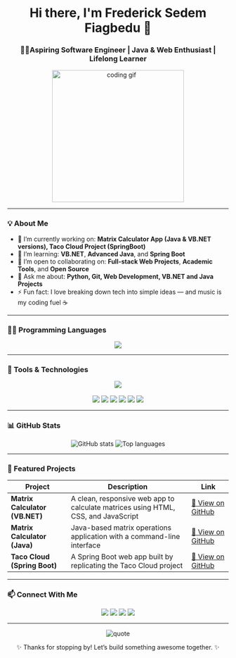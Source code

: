 <h1 align="center">Hi there, I'm Frederick Sedem Fiagbedu 👋</h1>
<h3 align="center">🧑‍💻Aspiring Software Engineer | Java & Web Enthusiast | Lifelong Learner</h3>

<p align="center">
  <img src="https://media.giphy.com/media/qgQUggAC3Pfv687qPC/giphy.gif" width="300" alt="coding gif">
</p>

---

### 💡 About Me

- 🔭 I’m currently working on: **Matrix Calculator App (Java & VB.NET versions), Taco Cloud Project (SpringBoot)**  
- 🌱 I’m learning: **VB.NET**, **Advanced Java**, and **Spring Boot**  
- 👯 I’m open to collaborating on: **Full-stack Web Projects**, **Academic Tools**, and **Open Source**  
- 💬 Ask me about: **Python, Git, Web Development, VB.NET and Java Projects**  
- ⚡ Fun fact: I love breaking down tech into simple ideas — and music is my coding fuel ☕  

---
### 👨‍💻 Programming Languages

<p align="center">
  <img src="https://skillicons.dev/icons?i=html,css,js,java,python,vbnet" />
</p>

---

### 🧰 Tools & Technologies

<p align="center">
  <img src="https://skillicons.dev/icons?i=vscode,react,wordpress,spring,git,github,figma" />
  <br><br>
  <img src="https://img.shields.io/badge/Visual%20Studio-5C2D91?style=for-the-badge&logo=visualstudio&logoColor=white" />
  <img src="https://img.shields.io/badge/IntelliJ%20IDEA-000000?style=for-the-badge&logo=intellijidea&logoColor=white" />
  <img src="https://img.shields.io/badge/PyCharm-143?style=for-the-badge&logo=pycharm&logoColor=white" />
  <img src="https://img.shields.io/badge/Code::Blocks-000000?style=for-the-badge&logo=codeblocks&logoColor=white" />
  <img src="https://img.shields.io/badge/Microsoft%20365-D83B01?style=for-the-badge&logo=microsoftoffice&logoColor=white" />
  <img src="https://img.shields.io/badge/PowerPoint-B7472A?style=for-the-badge&logo=microsoftpowerpoint&logoColor=white" />
</p>

---

### 📊 GitHub Stats

<p align="center">
  <img src="https://github-readme-stats.vercel.app/api?username=Brainiac2222&show_icons=true&theme=radical" alt="GitHub stats" />
  <img src="https://github-readme-stats.vercel.app/api/top-langs/?username=Brainiac2222&layout=compact&theme=radical" alt="Top languages" />
</p>

---

### 🚀 Featured Projects

| Project | Description | Link |
|--------|-------------|------|
| **Matrix Calculator (VB.NET)** | A clean, responsive web app to calculate matrices using HTML, CSS, and JavaScript | [🔗 View on GitHub](https://github.com/Brainiac2222/MatrixApp1) |
| **Matrix Calculator (Java)** | Java-based matrix operations application with a command-line interface | [🔗 View on GitHub](https://github.com/Brainiac2222/MatrixApp-JavaVersion) |
| **Taco Cloud (Spring Boot)** | A Spring Boot web app built by replicating the Taco Cloud project | [🔗 View on GitHub](https://github.com/Brainiac2222/taco-cloud) |

---

### 📫 Connect With Me

<p align="center">
  <a href="https://www.linkedin.com/in/sedemfiagbedu"><img src="https://img.shields.io/badge/LinkedIn-blue?style=for-the-badge&logo=linkedin&logoColor=white" /></a>
  <a href="mailto:sedemcopper@gmail.com"><img src="https://img.shields.io/badge/Gmail-D14836?style=for-the-badge&logo=gmail&logoColor=white" /></a>
  <a href="https://github.com/Brainiac2222"><img src="https://img.shields.io/badge/GitHub-100000?style=for-the-badge&logo=github&logoColor=white" /></a>
  <a href="https://www.hackerrank.com/profile/sedemcopper"><img src="https://img.shields.io/badge/HackerRank-2EC866?style=for-the-badge&logo=hackerrank&logoColor=white" /></a>
</p>


---

<p align="center">
  <img src="https://quotes-github-readme.vercel.app/api?type=horizontal&theme=tokyonight" alt="quote" />
</p>

<p align="center">✨ Thanks for stopping by! Let’s build something awesome together. ✨</p>

